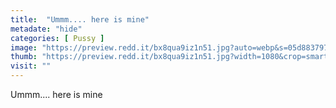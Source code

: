 ```yaml
---
title:  "Ummm.... here is mine"
metadate: "hide"
categories: [ Pussy ]
image: "https://preview.redd.it/bx8qua9iz1n51.jpg?auto=webp&s=05d8837970d935ab667d3a0e4bb9e72fb7abab4d"
thumb: "https://preview.redd.it/bx8qua9iz1n51.jpg?width=1080&crop=smart&auto=webp&s=b31e569c7dbb41a313fd787c3b29c74a97d8aebe"
visit: ""
---
```

Ummm.... here is mine
